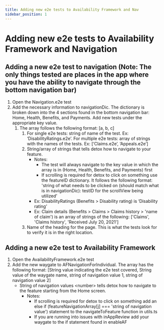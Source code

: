```yaml
---
title: Adding new e2e tests to Availability Framework and Nav
sidebar_position: 1
---
```


# Adding new e2e tests to Availability Framework and Navigation

## Adding a new e2e test to navigation (Note: The only things tested are places in the app where you have the ability to navigate through the bottom navigation bar)
1. Open the Navigation.e2e test
2. Add the necessary information to navigationDic.  The dictionary is broken down into the 4 sections found in the bottom navigation bar: Home, Health, Benefits, and Payments.  Add new tests under the appropriate key value.  
	1. The array follows the following format: [a, b, c]
		1. For single e2e tests: string of name of the test.  Ex: ‘DisabilityRatings.e2e’. For multiple e2e tests: array of strings with the names of the tests. Ex: [‘Claims.e2e’, ‘Appeals.e2e’]
		2. String/array of strings that tells detox how to navigate to your feature. 
			- Notes:
				- The test will always navigate to the key value in which the array is in (Home, Health, Benefits, and Payments) first
				- If scrolling is required for detox to click on something use the featureID dictionary. It follows the following format: 'string of what needs to be clicked on (should match what is in navigationDic): testID for the scrollView being utilized'
			- Ex: DisabilityRatings (Benefits \> Disability rating) is ‘Disability rating’
			- Ex: Claim details (Benefits \> Claims \> Claims history \> 'name of claim') is an array of strings of the following: ['Claims', 'Claims history', 'Received July 20, 2021']
		3. Name of the heading for the page. This is what the tests look for to verify it is in the right location.

## Adding a new e2e test to Availability Framework
1. Open the AvailabilityFramework.e2e test
2. Add the new waygate to AFNavigationForIndividual. The array has the following format: [String value indicating the e2e test covered, String value of the waygate name, string of navigation value 1, string of navigation value 2]
	- String of navigation values <number\> tells detox how to navigate to the feature starting from the Home screen. 
		- Notes:
			- If scrolling is required for detox to click on something add an else if (featureNavigationArray[j] === 'string of navigation value') statement to the navigateToFeature function in utils.ts
			- If you are running into issues with inAppReview add your waygate to the if statement found in enableAF
